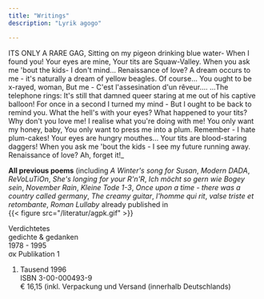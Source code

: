 ```yaml
---
title: "Writings"
description: "Lyrik agogo"

---
```

ITS ONLY A RARE GAG, Sitting on my pigeon drinking blue water- When I found you! Your eyes are mine, Your tits are Squaw-Valley. When you ask me 'bout the kids- I don't mind... Renaissance of love? A dream occurs to me - it's naturally a dream of yellow beagles. Of course... You ought to be x-rayed, woman, But me - C'est l'assesination d'un rêveur.... ...The telephone rings: It's still that damned queer staring at me out of his captive balloon! For once in a second I turned my mind - But I ought to be back to remind you. What the hell's with your eyes? What happened to your tits? Why don't you love me! I realise what you're doing with me! You only want my honey, baby, You only want to press me into a plum. Remember - I hate plum-cakes! Your eyes are hungry mouthes... Your tits are blood-staring daggers! When you ask me 'bout the kids - I see my future running away. Renaissance of love? Ah, forget it!_
   
   **All previous poems** (including *A Winter\'s song for Susan*, *Modern DADA*, *ReVoLuTiOn*, *She\'s longing for your R\'n\'R*, *Ich möcht so gern wie Bogey sein*, *November Rain*, *Kleine Tode 1-3*, *Once upon a time - there was a country called germany*, *The creamy guitar*, *l'homme qui rit*, *valse triste et retombante*, *Roman Lullaby* already published in  
   {{< figure src="/literatur/agpk.gif" >}}
  
Verdichtetes  
gedichte & gedanken  
1978 - 1995  
σκ Publikation 1  
1. Tausend 1996  
ISBN 3-00-000493-9   
€ 16,15 (inkl. Verpackung und Versand (innerhalb Deutschlands)	